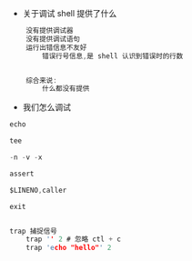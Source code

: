 
- 关于调试 shell 提供了什么
```c
	没有提供调试器
	没有提供调试语句
	运行出错信息不友好
		错误行号信息,是 shell 认识到错误时的行数


	综合来说:
		什么都没有提供
```


- 我们怎么调试

```c
echo

tee

-n -v -x

assert

$LINENO,caller

exit


trap 捕捉信号
	trap '' 2 # 忽略 ctl + c
	trap 'echo "hello"' 2

```
